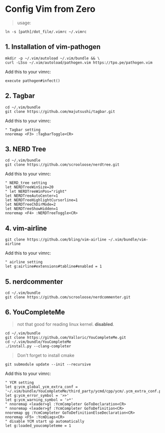 # Config Vim from Zero

> usage:

```
ln -s [path]/dot_file/.vimrc ~/.vimrc
```


## 1. Installation of vim-pathogen

```
mkdir -p ~/.vim/autoload ~/.vim/bundle && \
curl -LSso ~/.vim/autoload/pathogen.vim https://tpo.pe/pathogen.vim
```

Add this to your vimrc:

```
execute pathogen#infect()
```

## 2. Tagbar

```
cd ~/.vim/bundle
git clone https://github.com/majutsushi/tagbar.git
```

Add this to your vimrc:

```
" Tagbar setting
nnoremap <F3> :TagbarToggle<CR>
```


## 3. NERD Tree

```
cd ~/.vim/bundle
git clone https://github.com/scrooloose/nerdtree.git
```

Add this to your vimrc:

```
" NERD_tree setting
let NERDTreeWinSize=20
" let NERDTreeWinPos="right"
let NERDTreeAutoCenter=1
let NERDTreeHighlightCursorline=1
let NERDTreeChDirMode=2
let NERDTreeShowHidden=1
nnoremap <F4> :NERDTreeToggle<CR>
```

## 4. vim-airline
```
git clone https://github.com/bling/vim-airline ~/.vim/bundle/vim-airline
```

Add this to your vimrc:

```
" airline setting
let g:airline#extensions#tabline#enabled = 1

```

## 5. nerdcommenter
```
cd ~/.vim/bundle
git clone https://github.com/scrooloose/nerdcommenter.git
```


## 6. YouCompleteMe

> not that good for reading linux kernel. **disabled**.

```
cd ~/.vim/bundle
git clone https://github.com/Valloric/YouCompleteMe.git
cd ~/.vim/bundle/YouCompleteMe
./install.py --clang-completer
```

> Don't forget to install cmake

```
git submodule update --init --recursive
```

Add this to your vimrc:

```
" YCM setting
let g:ycm_global_ycm_extra_conf = '~/.vim/bundle/YouCompleteMe/third_party/ycmd/cpp/ycm/.ycm_extra_conf.py'
let g:ycm_error_symbol = '>>'
let g:ycm_warning_symbol = '>*'
" nnoremap <leader>gl :YcmCompleter GoToDeclaration<CR>
" nnoremap <leader>gf :YcmCompleter GoToDefinition<CR>
nnoremap gg :YcmCompleter GoToDefinitionElseDeclaration<CR>
nnoremap <F5> :YcmDiags<CR>
" disable YCM start up automatically
let g:loaded_youcompleteme = 1
```
